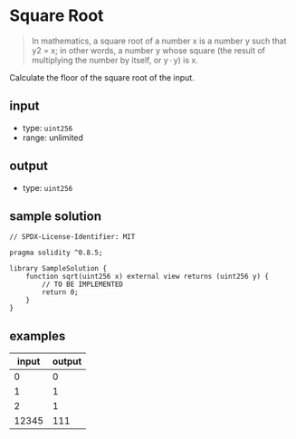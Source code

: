 # Square Root

> In mathematics, a square root of a number x is a number y such that y2 = x; in other words, a number y whose square (the result of multiplying the number by itself, or y ⋅ y) is x.

Calculate the floor of the square root of the input.

## input

- type: `uint256`
- range: unlimited

## output

- type: `uint256`

## sample solution

```solidity
// SPDX-License-Identifier: MIT

pragma solidity ^0.8.5;

library SampleSolution {
    function sqrt(uint256 x) external view returns (uint256 y) {
        // TO BE IMPLEMENTED 
        return 0;
    }
}
```

## examples

| input | output |
| ----- | ------ |
| 0     | 0      |
| 1     | 1      |
| 2     | 1      |
| 12345 | 111    |
